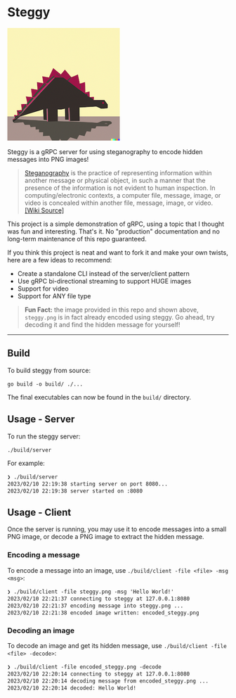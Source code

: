 # Steggy

![Stegosaurus](./steggy.png)

Steggy is a gRPC server for using steganography to encode hidden messages into PNG images!

> [Steganography](https://en.wikipedia.org/wiki/Steganography) is the practice of 
> representing information within another message or physical object, in such a manner 
> that the presence of the information is not evident to human inspection. 
> In computing/electronic contexts, a computer file, message, image, or video is 
> concealed within another file, message, image, or video.  
> [[Wiki Source]](https://en.wikipedia.org/wiki/Steganography)

This project is a simple demonstration of gRPC, using a topic that I thought was fun and 
interesting. That's it. No "production" documentation and no long-term maintenance of this repo 
guaranteed. 

If you think this project is neat and want to fork it and make your own twists, here are 
a few ideas to recommend:  

* Create a standalone CLI instead of the server/client pattern
* Use gRPC bi-directional streaming to support HUGE images
* Support for video
* Support for ANY file type

> **Fun Fact:** the image provided in this repo and shown above, `steggy.png` is in fact already
> encoded using steggy. Go ahead, try decoding it and find the hidden message for yourself!

---

## Build

To build steggy from source:  

```shell
go build -o build/ ./...
```

The final executables can now be found in the `build/` directory.

## Usage - Server

To run the steggy server:  

```shell
./build/server
```

For example:  

```
❯ ./build/server 
2023/02/10 22:19:38 starting server on port 8080...
2023/02/10 22:19:38 server started on :8080
```

## Usage - Client

Once the server is running, you may use it to encode messages 
into a small PNG image, or decode a PNG image to extract the 
hidden message.

### Encoding a message

To encode a message into an image, use `./build/client -file <file> -msg <msg>`:  

```shell
❯ ./build/client -file steggy.png -msg 'Hello World!'
2023/02/10 22:21:37 connecting to steggy at 127.0.0.1:8080
2023/02/10 22:21:37 encoding message into steggy.png ...
2023/02/10 22:21:38 encoded image written: encoded_steggy.png
```

### Decoding an image

To decode an image and get its hidden message, use `./build/client -file <file> -decode>`:

```shell
❯ ./build/client -file encoded_steggy.png -decode
2023/02/10 22:20:14 connecting to steggy at 127.0.0.1:8080
2023/02/10 22:20:14 decoding message from encoded_steggy.png ...
2023/02/10 22:20:14 decoded: Hello World!
```

